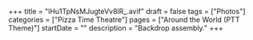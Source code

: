 +++
title = "lHu1TpNsMJugteVv8lR_.avif"
draft = false
tags = ["Photos"]
categories = ["Pizza Time Theatre"]
pages = ["Around the World (PTT Theme)"]
startDate = ""
description = "Backdrop assembly."
+++
